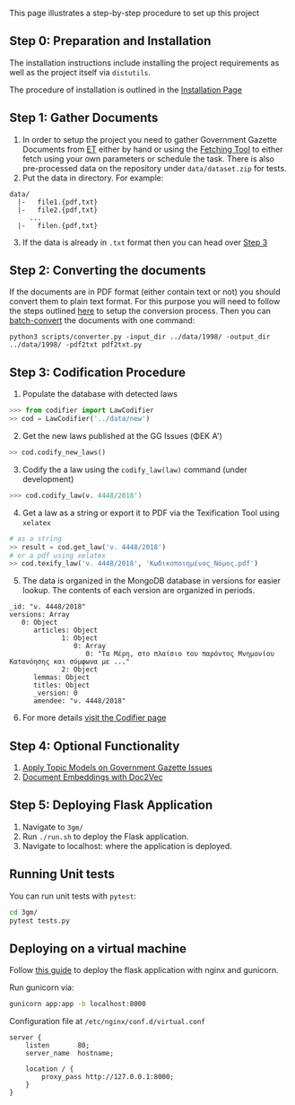 This page illustrates a step-by-step procedure to set up this project 

## Step 0: Preparation and Installation 

The installation instructions include installing the project requirements as well as the project itself via `distutils`. 

The procedure of installation is outlined in the [Installation Page](https://github.com/eellak/gsoc2018-3gm/wiki/Installation)

## Step 1: Gather Documents

1. In order to setup the project you need to gather Government Gazette Documents from [ET](https://et.gr) either by hand or using the [Fetching Tool](https://github.com/eellak/gsoc2018-3gm/wiki/Fetching-Documents) to either fetch using your own parameters or schedule the task. There is also pre-processed data on the repository under `data/dataset.zip` for tests. 
2. Put the data in directory. For example:

```
data/
  |-   file1.{pdf,txt}
  |-   file2.{pdf,txt}
     ...
  |-   filen.{pdf,txt}
```

3. If the data is already in `.txt` format then you can head over [Step 3](#step-3-codification-procedure)

## Step 2: Converting the documents 

If the documents are in PDF format (either contain text or not) you should convert them to plain text format. For this purpose you will need to follow the steps outlined [here](https://github.com/eellak/gsoc2018-3gm/wiki/Document-Processing) to setup the conversion process. Then you can [batch-convert](https://github.com/eellak/gsoc2018-3gm/wiki/Document-Processing#using-the-converterpy-tool-for-batch-conversion) the documents with one command: 

```
python3 scripts/converter.py -input_dir ../data/1998/ -output_dir ../data/1998/ -pdf2txt pdf2txt.py
```

## Step 3: Codification Procedure

1. Populate the database with detected laws

```python
>>> from codifier import LawCodifier
>> cod = LawCodifier('../data/new')
```

2. Get the new laws published at the GG Issues (ΦΕΚ Α') 
```python
>> cod.codify_new_laws()
```

3. Codify the a law using the `codify_law(law)` command (under development)
```python
>>> cod.codify_law(ν. 4448/2018')
```

4. Get a law as a string or export it to PDF via the Texification Tool using `xelatex`
```python
# as a string
>> result = cod.get_law('ν. 4448/2018')
# or a pdf using xelatex
>> cod.texify_law('ν. 4448/2018', 'Κωδικοποιημένος_Νόμος.pdf') 
```

5. The data is organized in the MongoDB database in versions for easier lookup.
The contents of each version are organized in periods. 

```
_id: "ν. 4448/2018"
versions: Array
   0: Object
      articles: Object
             1: Object
                0: Array
                   0: "Τα Μέρη, στο πλαίσιο του παρόντος Μνημονίου Κατανόησης και σύμφωνα με ..."
             2: Object
      lemmas: Object
      titles: Object
      _version: 0
      amendee: "ν. 4448/2018"
```
6. For more details [visit the Codifier page](https://github.com/eellak/gsoc2018-3gm/wiki/Codifier)

## Step 4: Optional Functionality 

1. [Apply Topic Models on Government Gazette Issues](https://github.com/eellak/gsoc2018-3gm/wiki/Topic-Modelling)
2. [Document Embeddings with Doc2Vec](https://github.com/eellak/gsoc2018-3gm/wiki/Doc2Vec)

## Step 5: Deploying Flask Application

1. Navigate to `3gm/`
2. Run `./run.sh` to deploy the Flask application.
3. Navigate to localhost:<port> where the application is deployed. 



## Running Unit tests

You can run unit tests with `pytest`:

```bash
cd 3gm/
pytest tests.py
```



## Deploying on a virtual machine

Follow [this guide](https://medium.com/ymedialabs-innovation/deploy-flask-app-with-nginx-using-gunicorn-and-supervisor-d7a93aa07c18) to deploy the flask application with nginx and gunicorn. 

Run gunicorn via:

```bash
gunicorn app:app -b localhost:8000
```

Configuration file at `/etc/nginx/conf.d/virtual.conf`

```
server {
    listen       80;
    server_name  hostname;

    location / {
        proxy_pass http://127.0.0.1:8000;
    }
}
```







